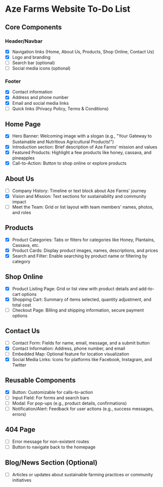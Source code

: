 # Aze Farms Website To-Do List

## Core Components

### Header/Navbar
- [x] Navigation links (Home, About Us, Products, Shop Online, Contact Us)
- [x] Logo and branding
- [ ] Search bar (optional)
- [ ] Social media icons (optional)

### Footer
- [x] Contact information
- [x] Address and phone number
- [x] Email and social media links
- [ ] Quick links (Privacy Policy, Terms & Conditions)

## Home Page
- [x] Hero Banner: Welcoming image with a slogan (e.g., "Your Gateway to Sustainable and Nutritious Agricultural Products!")
- [x] Introduction section: Brief description of Aze Farms' mission and values
- [x] Featured Products: Highlight a few products like honey, cassava, and pineapples
- [x] Call-to-Action: Button to shop online or explore products

## About Us
- [ ] Company History: Timeline or text block about Aze Farms' journey
- [x] Vision and Mission: Text sections for sustainability and community impact
- [ ] Meet the Team: Grid or list layout with team members' names, photos, and roles

## Products
- [x] Product Categories: Tabs or filters for categories like Honey, Plantains, Cassava, etc.
- [x] Product Cards: Display product images, names, descriptions, and prices
- [x] Search and Filter: Enable searching by product name or filtering by category

## Shop Online
- [x] Product Listing Page: Grid or list view with product details and add-to-cart options
- [x] Shopping Cart: Summary of items selected, quantity adjustment, and total cost
- [ ] Checkout Page: Billing and shipping information, secure payment options

## Contact Us
- [ ] Contact Form: Fields for name, email, message, and a submit button
- [x] Contact Information: Address, phone number, and email
- [ ] Embedded Map: Optional feature for location visualization
- [x] Social Media Links: Icons for platforms like Facebook, Instagram, and Twitter

## Reusable Components
- [x] Button: Customizable for calls-to-action
- [ ] Input Field: For forms and search bars
- [ ] Modal: For pop-ups (e.g., product details, confirmations)
- [ ] Notification/Alert: Feedback for user actions (e.g., success messages, errors)

## 404 Page
- [ ] Error message for non-existent routes
- [ ] Button to navigate back to the homepage

## Blog/News Section (Optional)
- [ ] Articles or updates about sustainable farming practices or community initiatives
